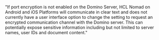 "If port encryption is not enabled on the Domino Server, HCL Nomad on Android and iOS Platforms will communicate in clear text and does not currently have a user interface option to change the setting to request an encrypted communication channel with the Domino server. This can potentially expose sensitive information including but not limited to server names, user IDs and document content."